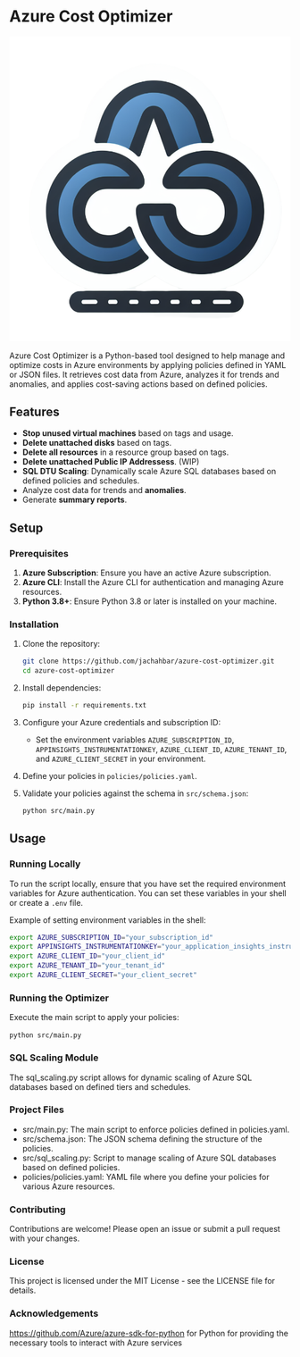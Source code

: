# Azure Cost Optimizer

![Description of Image](./ACOlogo.png)

Azure Cost Optimizer is a Python-based tool designed to help manage and optimize costs in Azure environments by applying policies defined in YAML or JSON files. It retrieves cost data from Azure, analyzes it for trends and anomalies, and applies cost-saving actions based on defined policies.

## Features

- **Stop unused virtual machines** based on tags and usage.
- **Delete unattached disks** based on tags.
- **Delete all resources** in a resource group based on tags.
- **Delete unattached Public  IP Addressess**. (WIP)
- **SQL DTU Scaling**: Dynamically scale Azure SQL databases based on defined policies and schedules.
- Analyze cost data for trends and **anomalies**.
- Generate **summary reports**.

## Setup

### Prerequisites

1. **Azure Subscription**: Ensure you have an active Azure subscription.
2. **Azure CLI**: Install the Azure CLI for authentication and managing Azure resources.
3. **Python 3.8+**: Ensure Python 3.8 or later is installed on your machine.

### Installation

1. Clone the repository:
    ```sh
    git clone https://github.com/jachahbar/azure-cost-optimizer.git
    cd azure-cost-optimizer
    ```

2. Install dependencies:
    ```sh
    pip install -r requirements.txt
    ```

3. Configure your Azure credentials and subscription ID:
    - Set the environment variables `AZURE_SUBSCRIPTION_ID`, `APPINSIGHTS_INSTRUMENTATIONKEY`, `AZURE_CLIENT_ID`, `AZURE_TENANT_ID`, and `AZURE_CLIENT_SECRET` in your environment.

4. Define your policies in `policies/policies.yaml`.

5. Validate your policies against the schema in `src/schema.json`:
    ```sh
    python src/main.py
    ```

## Usage

### Running Locally

To run the script locally, ensure that you have set the required environment variables for Azure authentication. You can set these variables in your shell or create a `.env` file.

Example of setting environment variables in the shell:
```sh
export AZURE_SUBSCRIPTION_ID="your_subscription_id"
export APPINSIGHTS_INSTRUMENTATIONKEY="your_application_insights_instrumentation_key"
export AZURE_CLIENT_ID="your_client_id"
export AZURE_TENANT_ID="your_tenant_id"
export AZURE_CLIENT_SECRET="your_client_secret"
```

### Running the Optimizer
Execute the main script to apply your policies:

```python src/main.py```

### SQL Scaling Module
The sql_scaling.py script allows for dynamic scaling of Azure SQL databases based on defined tiers and schedules.


### Project Files
- src/main.py: The main script to enforce policies defined in policies.yaml.
- src/schema.json: The JSON schema defining the structure of the policies.
- src/sql_scaling.py: Script to manage scaling of Azure SQL databases based on defined policies.
- policies/policies.yaml: YAML file where you define your policies for various Azure resources.
### Contributing
Contributions are welcome! Please open an issue or submit a pull request with your changes.

### License
This project is licensed under the MIT License - see the LICENSE file for details.


### Acknowledgements
https://github.com/Azure/azure-sdk-for-python for Python for providing the necessary tools to interact with Azure services